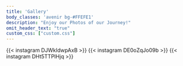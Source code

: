```yaml
---
title: 'Gallery'
body_classes: 'avenir bg-#FFEFE1'
description: "Enjoy our Photos of our Journey!"
omit_header_text: "true"
custom_css: ["custom.css"]
---
```


{{< instagram DJWkIdwpAxB >}}
{{< instagram DE0oZqJo09b >}}
{{< instagram DHt5TTPIHjq >}}
